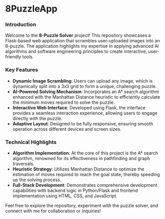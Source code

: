 # 8PuzzleApp

### Introduction
Welcome to the **8-Puzzle Solver** project! This repository showcases a Flask-based web application that scrambles user-uploaded images into an 8-puzzle. The application highlights my expertise in applying advanced AI algorithms and software engineering principles to create interactive, user-friendly tools.

### Key Features
- **Dynamic Image Scrambling**: Users can upload any image, which is dynamically split into a 3x3 grid to form a unique, challenging puzzle.
- **AI-Powered Solving Mechanism**: Incorporates an A* search algorithm enhanced with the Manhattan Distance heuristic to efficiently calculate the minimum moves required to solve the puzzle.
- **Interactive Web Interface**: Developed using Flask, the interface provides a seamless interaction experience, allowing users to engage directly with the puzzle.
- **Adaptive Layout**: Designed to be fully responsive, ensuring smooth operation across different devices and screen sizes.

### Technical Highlights
- **Algorithm Implementation**: At the core of this project is the A* search algorithm, renowned for its effectiveness in pathfinding and graph traversals.
- **Heuristic Strategy**: Utilizes Manhattan Distance to optimize the estimation of moves required to reach the goal state, thereby speeding up the solving process.
- **Full-Stack Development**: Demonstrates comprehensive development capabilities with backend logic in Python/Flask and frontend implementation using HTML, CSS, and JavaScript.

Feel free to explore the repository, experiment with the puzzle solver, and connect with me for collaboration or inquiries!

